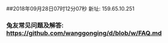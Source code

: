 ##2018年09月28日07时12分07秒 新址: 159.65.10.251
### 兔友常见问题及解答: https://github.com/wanggonging/d/blob/w/FAQ.md
